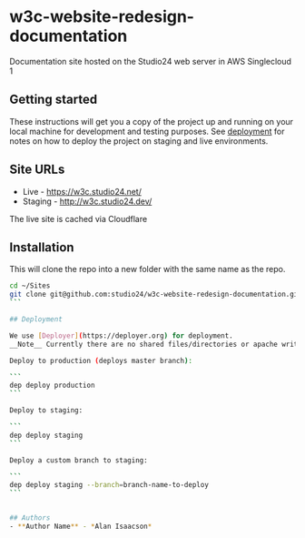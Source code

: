 # w3c-website-redesign-documentation

Documentation site hosted on the Studio24 web server in AWS Singlecloud 1

## Getting started

These instructions will get you a copy of the project up and running on your local machine for development and testing purposes. See [deployment](#markdown-header-deployment) for notes on how to deploy the project on staging and live environments.

## Site URLs

* Live - https://w3c.studio24.net/
* Staging - http://w3c.studio24.dev/

The live site is cached via Cloudflare

## Installation
This will clone the repo into a new folder with the same name as the repo.

````bash
cd ~/Sites
git clone git@github.com:studio24/w3c-website-redesign-documentation.git
```

## Deployment

We use [Deployer](https://deployer.org) for deployment.  
__Note__ Currently there are no shared files/directories or apache writable configuration

Deploy to production (deploys master branch):

```
dep deploy production
```

Deploy to staging:

```
dep deploy staging
```

Deploy a custom branch to staging:

```
dep deploy staging --branch=branch-name-to-deploy
``` 


## Authors
- **Author Name** - *Alan Isaacson*
